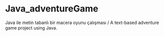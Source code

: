 # Java_adventureGame
Java ile metin tabanlı bir macera oyunu çalışması / A text-based adventure game project using Java.
